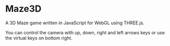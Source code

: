 Maze3D
======

A 3D Maze game written in JavaScript for WebGL using THREE.js.

You can control the camera with up, down, right and left arrows keys or use the virtual keys on bottom right.
